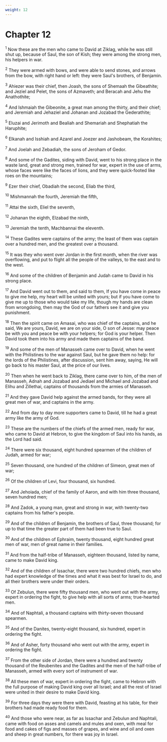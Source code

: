 ```yaml
---
weight: 12
---
```


# Chapter 12

<sup>1</sup> Now these are the men who came to David at Ziklag, while he was still shut up, because of Saul, the son of Kish; they were among the strong men, his helpers in war. 

<sup>2</sup> They were armed with bows, and were able to send stones, and arrows from the bow, with right hand or left: they were Saul's brothers, of Benjamin. 

<sup>3</sup> Ahiezer was their chief, then Joash, the sons of Shemaah the Gibeathite; and Jeziel and Pelet, the sons of Azmaveth; and Beracah and Jehu the Anathothite; 

<sup>4</sup> And Ishmaiah the Gibeonite, a great man among the thirty, and their chief; and Jeremiah and Jehaziel and Johanan and Jozabad the Gederathite; 

<sup>5</sup> Eluzai and Jerimoth and Bealiah and Shemariah and Shephatiah the Haruphite; 

<sup>6</sup> Elkanah and Isshiah and Azarel and Joezer and Jashobeam, the Korahites; 

<sup>7</sup> And Joelah and Zebadiah, the sons of Jeroham of Gedor. 

<sup>8</sup> And some of the Gadites, siding with David, went to his strong place in the waste land, great and strong men, trained for war, expert in the use of arms, whose faces were like the faces of lions, and they were quick-footed like roes on the mountains; 

<sup>9</sup> Ezer their chief, Obadiah the second, Eliab the third, 

<sup>10</sup> Mishmannah the fourth, Jeremiah the fifth, 

<sup>11</sup> Attai the sixth, Eliel the seventh, 

<sup>12</sup> Johanan the eighth, Elzabad the ninth, 

<sup>13</sup> Jeremiah the tenth, Machbannai the eleventh. 

<sup>14</sup> These Gadites were captains of the army; the least of them was captain over a hundred men, and the greatest over a thousand. 

<sup>15</sup> It was they who went over Jordan in the first month, when the river was overflowing, and put to flight all the people of the valleys, to the east and to the west. 

<sup>16</sup> And some of the children of Benjamin and Judah came to David in his strong place. 

<sup>17</sup> And David went out to them, and said to them, If you have come in peace to give me help, my heart will be united with yours; but if you have come to give me up to those who would take my life, though my hands are clean from wrongdoing, then may the God of our fathers see it and give you punishment. 

<sup>18</sup> Then the spirit came on Amasai, who was chief of the captains, and he said, We are yours, David, we are on your side, O son of Jesse: may peace be with you and peace be with your helpers; for God is your helper. Then David took them into his army and made them captains of the band. 

<sup>19</sup> And some of the men of Manasseh came over to David, when he went with the Philistines to the war against Saul, but he gave them no help: for the lords of the Philistines, after discussion, sent him away, saying, He will go back to his master Saul, at the price of our lives. 

<sup>20</sup> Then when he went back to Ziklag, there came over to him, of the men of Manasseh, Adnah and Jozabad and Jediael and Michael and Jozabad and Elihu and Zillethai, captains of thousands from the armies of Manasseh. 

<sup>21</sup> And they gave David help against the armed bands, for they were all great men of war, and captains in the army. 

<sup>22</sup> And from day to day more supporters came to David, till he had a great army like the army of God. 

<sup>23</sup> These are the numbers of the chiefs of the armed men, ready for war, who came to David at Hebron, to give the kingdom of Saul into his hands, as the Lord had said. 

<sup>24</sup> There were six thousand, eight hundred spearmen of the children of Judah, armed for war; 

<sup>25</sup> Seven thousand, one hundred of the children of Simeon, great men of war; 

<sup>26</sup> Of the children of Levi, four thousand, six hundred. 

<sup>27</sup> And Jehoiada, chief of the family of Aaron, and with him three thousand, seven hundred men; 

<sup>28</sup> And Zadok, a young man, great and strong in war, with twenty-two captains from his father's people. 

<sup>29</sup> And of the children of Benjamin, the brothers of Saul, three thousand; for up to that time the greater part of them had been true to Saul. 

<sup>30</sup> And of the children of Ephraim, twenty thousand, eight hundred great men of war, men of great name in their families. 

<sup>31</sup> And from the half-tribe of Manasseh, eighteen thousand, listed by name, came to make David king. 

<sup>32</sup> And of the children of Issachar, there were two hundred chiefs, men who had expert knowledge of the times and what it was best for Israel to do, and all their brothers were under their orders. 

<sup>33</sup> Of Zebulun, there were fifty thousand men, who went out with the army, expert in ordering the fight, to give help with all sorts of arms; true-hearted men. 

<sup>34</sup> And of Naphtali, a thousand captains with thirty-seven thousand spearmen. 

<sup>35</sup> And of the Danites, twenty-eight thousand, six hundred, expert in ordering the fight. 

<sup>36</sup> And of Asher, forty thousand who went out with the army, expert in ordering the fight. 

<sup>37</sup> From the other side of Jordan, there were a hundred and twenty thousand of the Reubenites and the Gadites and the men of the half-tribe of Manasseh, armed with every sort of instrument of war. 

<sup>38</sup> All these men of war, expert in ordering the fight, came to Hebron with the full purpose of making David king over all Israel; and all the rest of Israel were united in their desire to make David king. 

<sup>39</sup> For three days they were there with David, feasting at his table, for their brothers had made ready food for them. 

<sup>40</sup> And those who were near, as far as Issachar and Zebulun and Naphtali, came with food on asses and camels and mules and oxen, with meal for food and cakes of figs and masses of grapes, and wine and oil and oxen and sheep in great numbers, for there was joy in Israel. 


